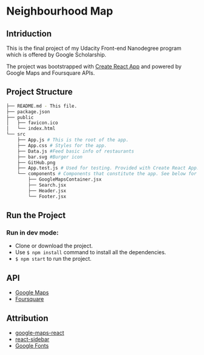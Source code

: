 # Neighbourhood Map

## Intriduction

  This is the final project of my Udacity Front-end Nanodegree program which is offered by Google Scholarship.

  The project was bootstrapped with [Create React App](https://github.com/facebookincubator/create-react-app) and powered by Google Maps and Foursquare APIs.

## Project Structure

```bash
├── README.md - This file.
├── package.json
├── public
│   ├── favicon.ico
│   └── index.html
└── src
    ├── App.js # This is the root of the app.
    ├── App.css # Styles for the app.
    ├── Data.js #Feed basic info of restaurants
    ├── bar.svg #Burger icon
    ├── GitHub.png
    ├── App.test.js # Used for testing. Provided with Create React App.
    └── components # Components that constitute the app. See below for more details.
        ├── GoogleMapsContainer.jsx
        ├── Search.jsx
        ├── Header.jsx
        └── Footer.jsx
```

## Run the Project

### Run in dev mode:

* Clone or download the project.
* Use `$ npm install` command to install all the dependencies.
* `$ npm start` to run the project.

## API

* [Google Maps](https://developers.google.com/maps/documentation/)
* [Foursquare](https://developer.foursquare.com/docs)

## Attribution

* [google-maps-react](https://github.com/fullstackreact/google-maps-react)
* [react-sidebar](https://github.com/balloob/react-sidebar)
* [Google Fonts](https://fonts.google.com)